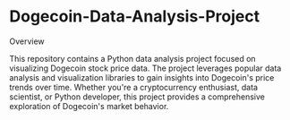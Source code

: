 # Dogecoin-Data-Analysis-Project
<p>Overview</p>
This repository contains a Python data analysis project focused on visualizing Dogecoin stock price data. The project leverages popular data analysis and visualization libraries to gain insights into Dogecoin's price trends over time. Whether you're a cryptocurrency enthusiast, data scientist, or Python developer, this project provides a comprehensive exploration of Dogecoin's market behavior.

